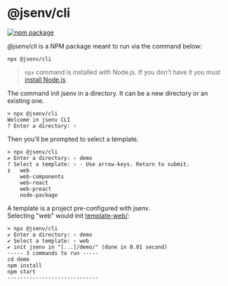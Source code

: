 # @jsenv/cli

[![npm package](https://img.shields.io/npm/v/@jsenv/cli.svg?logo=npm&label=package)](https://www.npmjs.com/package/@jsenv/cli)

_@jsenv/cli_ is a NPM package meant to run via the command below:

```console
npx @jsenv/cli
```

> `npx` command is installed with Node.js. If you don't have it you must [install Node.js](https://nodejs.org/en/download/package-manager).

The command init jsenv in a directory. It can be a new directory or an existing one.

```console
> npx @jsenv/cli
Welcome in jsenv CLI
? Enter a directory: ›
```

Then you'll be prompted to select a template.

```console
> npx @jsenv/cli
✔ Enter a directory: › demo
? Select a template: › - Use arrow-keys. Return to submit.
❯   web
    web-components
    web-react
    web-preact
    node-package
```

A template is a project pre-configured with jsenv.  
Selecting "web" would init [template-web/](./template-web/):

```console
> npx @jsenv/cli
✔ Enter a directory: › demo
✔ Select a template: › web
✔ init jsenv in "[...]/demo/" (done in 0.01 second)
----- 3 commands to run -----
cd demo
npm install
npm start
-----------------------------
```
